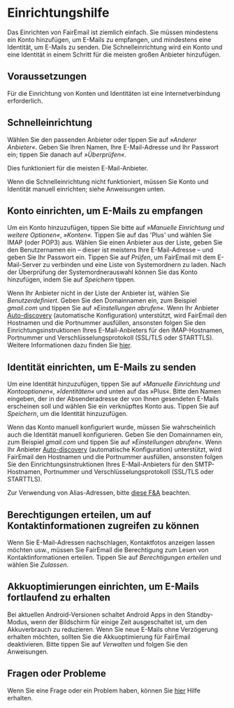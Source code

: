 # Einrichtungshilfe

Das Einrichten von FairEmail ist ziemlich einfach. Sie müssen mindestens ein Konto hinzufügen, um E-Mails zu empfangen, und mindestens eine Identität, um E-Mails zu senden. Die Schnelleinrichtung wird ein Konto und eine Identität in einem Schritt für die meisten großen Anbieter hinzufügen.

## Voraussetzungen

Für die Einrichtung von Konten und Identitäten ist eine Internetverbindung erforderlich.

## Schnelleinrichtung

Wählen Sie den passenden Anbieter oder tippen Sie auf *»Anderer Anbieter«*. Geben Sie Ihren Namen, Ihre E-Mail-Adresse und Ihr Passwort ein; tippen Sie danach auf *»Überprüfen«*.

Dies funktioniert für die meisten E-Mail-Anbieter.

Wenn die Schnelleinrichtung nicht funktioniert, müssen Sie Konto und Identität manuell einrichten; siehe Anweisungen unten.

## Konto einrichten, um E-Mails zu empfangen

Um ein Konto hinzuzufügen, tippen Sie bitte auf *»Manuelle Einrichtung und weitere Optionen«*, *»Konten«*. Tippen Sie auf das 'Plus' und wählen Sie IMAP (oder POP3) aus. Wählen Sie einen Anbieter aus der Liste, geben Sie den Benutzernamen ein – dieser ist meistens Ihre E-Mail-Adresse – und geben Sie Ihr Passwort ein. Tippen Sie auf *Prüfen*, um FairEmail mit dem E-Mail-Server zu verbinden und eine Liste von Systemordnern zu laden. Nach der Überprüfung der Systemordnerauswahl können Sie das Konto hinzufügen, indem Sie auf *Speichern* tippen.

Wenn Ihr Anbieter nicht in der Liste der Anbieter ist, wählen Sie *Benutzerdefiniert*. Geben Sie den Domainnamen ein, zum Beispiel *gmail.com* und tippen Sie auf *»Einstellungen abrufen«*. Wenn Ihr Anbieter [Auto-discovery](https://tools.ietf.org/html/rfc6186) (automatische Konfiguration) unterstützt, wird FairEmail den Hostnamen und die Portnummer ausfüllen, ansonsten folgen Sie den Einrichtungsinstruktionen Ihres E-Mail-Anbieters für den IMAP-Hostnamen, Portnummer und Verschlüsselungsprotokoll (SSL/TLS oder STARTTLS). Weitere Informationen dazu finden Sie [hier](https://github.com/M66B/FairEmail/blob/master/FAQ.md#authorizing-accounts).

## Identität einrichten, um E-Mails zu senden

Um eine Identität hinzuzufügen, tippen Sie auf *»Manuelle Einrichtung und Kontooptionen«*, *»Identitäten«* und unten auf das »Plus«. Bitte den Namen eingeben, der in der Absenderadresse der von Ihnen gesendeten E-Mails erscheinen soll und wählen Sie ein verknüpftes Konto aus. Tippen Sie auf *Speichern*, um die Identität hinzuzufügen.

Wenn das Konto manuell konfiguriert wurde, müssen Sie wahrscheinlich auch die Identität manuell konfigurieren. Geben Sie den Domainnamen ein, zum Beispiel *gmail.com* und tippen Sie auf *»Einstellungen abrufen«*. Wenn Ihr Anbieter [Auto-discovery](https://tools.ietf.org/html/rfc6186) (automatische Konfiguration) unterstützt, wird FairEmail den Hostnamen und die Portnummer ausfüllen, ansonsten folgen Sie den Einrichtungsinstruktionen Ihres E-Mail-Anbieters für den SMTP-Hostnamen, Portnummer und Verschlüsselungsprotokoll (SSL/TLS oder STARTTLS).

Zur Verwendung von Alias-Adressen, bitte [diese F&A](https://github.com/M66B/FairEmail/blob/master/FAQ.md#FAQ9) beachten.

## Berechtigungen erteilen, um auf Kontaktinformationen zugreifen zu können

Wenn Sie E-Mail-Adressen nachschlagen, Kontaktfotos anzeigen lassen möchten usw., müssen Sie FairEmail die Berechtigung zum Lesen von Kontaktinformationen erteilen. Tippen Sie auf *Berechtigungen erteilen* und wählen Sie *Zulassen*.

## Akkuoptimierungen einrichten, um E-Mails fortlaufend zu erhalten

Bei aktuellen Android-Versionen schaltet Android Apps in den Standby-Modus, wenn der Bildschirm für einige Zeit ausgeschaltet ist, um den Akkuverbrauch zu reduzieren. Wenn Sie neue E-Mails ohne Verzögerung erhalten möchten, sollten Sie die Akkuoptimierung für FairEmail deaktivieren. Bitte tippen Sie auf *Verwalten* und folgen Sie den Anweisungen.

## Fragen oder Probleme

Wenn Sie eine Frage oder ein Problem haben, können Sie [hier](https://github.com/M66B/FairEmail/blob/master/FAQ.md) Hilfe erhalten.